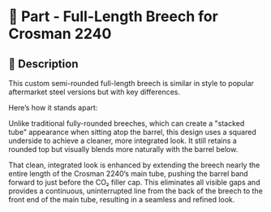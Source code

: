 # 🧩 Part - Full-Length Breech for Crosman 2240

## 🔧 Description

This custom semi-rounded full-length breech is similar in style to popular aftermarket steel versions but with key differences. 

Here’s how it stands apart:

Unlike traditional fully-rounded breeches, which can create a "stacked tube" appearance when sitting atop the barrel, this design uses a squared underside to achieve a cleaner, more integrated look. It still retains a rounded top but visually blends more naturally with the barrel below.

That clean, integrated look is enhanced by extending the breech nearly the entire length of the Crosman 2240’s main tube, pushing the barrel band forward to just before the CO₂ filler cap. This eliminates all visible gaps and provides a continuous, uninterrupted line from the back of the breech to the front end of the main tube, resulting in a seamless and refined look.
